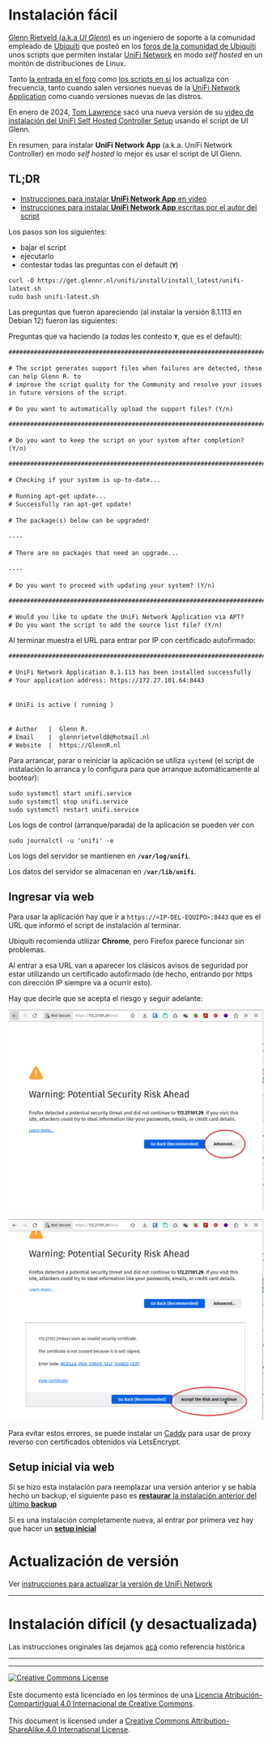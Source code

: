 # Instalación fácil

[Glenn Rietveld (a.k.a _UI Glenn_)](https://glennr.nl/) es un ingeniero de
soporte a la comunidad empleado de [Ubiquiti](https://ui.com) que posteó en los
[foros de la comunidad de Ubiquiti](https://community.ui.com/) unos scripts
que permiten instalar [UniFi Network](UniFi_Network.md) en modo _self hosted_ en
un montón de distribuciones de Linux.

Tanto [la entrada en el
foro](https://community.ui.com/questions/UniFi-Installation-Scripts-or-UniFi-Easy-Update-Script-or-UniFi-Lets-Encrypt-or-UniFi-Easy-Encrypt-/ccbc7530-dd61-40a7-82ec-22b17f027776)
como [los scripts en sí](https://glennr.nl/s/unifi-network-controller) los
actualiza con frecuencia, tanto cuando salen versiones nuevas de la [UniFi
Network Application](https://help.ui.com/hc/en-us/articles/360012282453-Self-Hosting-a-UniFi-Network-Server)
como cuando versiones nuevas de las distros.

En enero de 2024, [Tom Lawrence](https://lawrencesystems.com/) sacó una nueva
versión de su [video de instalación del UniFi Self Hosted Controller
Setup](https://youtu.be/LP4dIl8Y_Xw) usando el script de UI Glenn.

En resumen, para instalar **UniFi Network App** (a.k.a. UniFi Network
Controller) en modo _self hosted_ lo mejor es usar el script de UI Glenn.

## TL;DR

* [Instrucciones para instalar **UniFi Network App** en video](https://youtu.be/LP4dIl8Y_Xw)
* [Instrucciones para instalar **UniFi Network App** escritas por el autor del
script](https://community.ui.com/questions/UniFi-Installation-Scripts-or-UniFi-Easy-Update-Script-or-UniFi-Lets-Encrypt-or-UniFi-Easy-Encrypt-/ccbc7530-dd61-40a7-82ec-22b17f027776)

Los pasos son los siguientes:
* bajar el script
* ejecutarlo
* contestar todas las preguntas con el default (**`Y`**)

```
curl -O https://get.glennr.nl/unifi/install/install_latest/unifi-latest.sh
sudo bash unifi-latest.sh
```

Las preguntas que fueron apareciendo (al instalar la versión 8.1.113 en Debian
12) fueron las siguientes:

Preguntas que va haciendo (a _todas_ les contesto **`Y`**, que es el default):

```
#########################################################################

# The script generates support files when failures are detected, these can help Glenn R. to
# improve the script quality for the Community and resolve your issues in future versions of the script.

# Do you want to automatically upload the support files? (Y/n)
```



```
#########################################################################

# Do you want to keep the script on your system after completion? (Y/n)
```

```
#########################################################################

# Checking if your system is up-to-date...

# Running apt-get update...
# Successfully ran apt-get update!

# The package(s) below can be upgraded!

----

# There are no packages that need an upgrade...

----

# Do you want to proceed with updating your system? (Y/n)
```

```
#########################################################################

# Would you like to update the UniFi Network Application via APT?
# Do you want the script to add the source list file? (Y/n)
```

Al terminar muestra el URL para entrar por IP con certificado autofirmado:
```
#########################################################################

# UniFi Network Application 8.1.113 has been installed successfully
# Your application address: https://172.27.101.64:8443


# UniFi is active ( running )


# Author   |  Glenn R.
# Email    |  glennrietveld8@hotmail.nl
# Website  |  https://GlennR.nl

```

Para arrancar, parar o reiniciar la aplicación se utiliza `systemd` (el script
de instalación lo arranca y lo configura para que arranque automáticamente al
bootear):
```
sudo systemctl start unifi.service
sudo systemctl stop unifi.service
sudo systemctl restart unifi.service
```

Los logs de control (arranque/parada) de la aplicación se pueden ver con
```
sudo journalctl -u 'unifi' -e
```

Los logs del servidor se mantienen en **`/var/log/unifi`**.

Los datos del servidor se almacenan en **`/var/lib/unifi`**.

## Ingresar via web

Para usar la aplicación hay que ir a `https://<IP-DEL-EQUIPO>:8443` que es el
URL que informó el script de instalación al terminar. 

Ubiquiti recomienda utilizar **Chrome**, pero Firefox parece funcionar sin
problemas.

Al entrar a esa URL van a aparecer los clásicos avisos de seguridad por estar
utilizando un certificado autofirmado (de hecho, entrando por https con
dirección IP siempre va a ocurrir esto).

Hay que decirle que se acepta el riesgo y seguir adelante:

![TLS warning](img/unifi/tls-warning1.png)

![TLS warning](img/unifi/tls-warning2.png)

Para evitar estos errores, se puede instalar un [Caddy](Caddy.md) para usar de
proxy reverso con certificados obtenidos vía LetsEncrypt.

## Setup inicial via web

Si se hizo esta instalación para reemplazar una versión anterior y se había
hecho un backup, el siguiente paso es [**restaurar** la instalación anterior del
último **backup**](UniFi_Network-Restore_inicial.md)

Si es una instalación completamente nueva, al entrar por primera vez hay que
hacer un [**setup inicial**](UniFi_Network-Setup_inicial.md)

# Actualización de versión

Ver [instrucciones para actualizar la versión de UniFi
Network](UniFi_Network-Actualizacion-version.md)


---

# Instalación difícil (y desactualizada)

Las instrucciones originales las dejamos
[acá](UniFi_Network-Instalacion_dificil.md) como referencia histórica

___
<!-- LICENSE -->
___
<a rel="licencia" href="https://creativecommons.org/licenses/by-sa/4.0/deed.es">
<img alt="Creative Commons License" style="border-width:0"
src="https://i.creativecommons.org/l/by-sa/4.0/88x31.png" /></a>
<br /><br />
Este documento está licenciado en los términos de una <a rel="licencia"
href="https://creativecommons.org/licenses/by-sa/4.0/deed.es">
Licencia Atribución-CompartirIgual 4.0 Internacional de Creative Commons</a>.
<br /><br />
This document is licensed under a <a rel="license" 
href="https://creativecommons.org/licenses/by-sa/4.0/deed.en">
Creative Commons Attribution-ShareAlike 4.0 International License</a>.
<!-- END --> 
